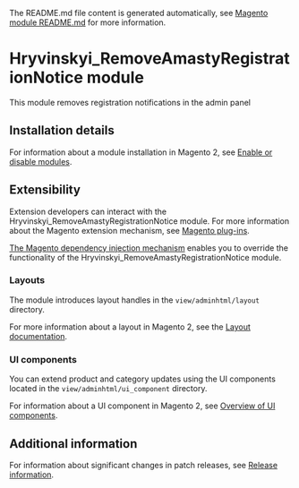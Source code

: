 The README.md file content is generated automatically, see [Magento module README.md](https://github.com/magento/devdocs/wiki/Magento-module-README.md) for more information.

# Hryvinskyi_RemoveAmastyRegistrationNotice module

This module removes registration notifications in the admin panel

## Installation details

For information about a module installation in Magento 2, see [Enable or disable modules](https://devdocs.magento.com/guides/v2.4/install-gde/install/cli/install-cli-subcommands-enable.html).

## Extensibility

Extension developers can interact with the Hryvinskyi_RemoveAmastyRegistrationNotice module. For more information about the Magento extension mechanism, see [Magento plug-ins](https://devdocs.magento.com/guides/v2.4/extension-dev-guide/plugins.html).

[The Magento dependency injection mechanism](https://devdocs.magento.com/guides/v2.4/extension-dev-guide/depend-inj.html) enables you to override the functionality of the Hryvinskyi_RemoveAmastyRegistrationNotice module.

### Layouts

The module introduces layout handles in the `view/adminhtml/layout` directory.

For more information about a layout in Magento 2, see the [Layout documentation](https://devdocs.magento.com/guides/v2.4/frontend-dev-guide/layouts/layout-overview.html).

### UI components

You can extend product and category updates using the UI components located in the `view/adminhtml/ui_component` directory.

For information about a UI component in Magento 2, see [Overview of UI components](https://devdocs.magento.com/guides/v2.4/ui_comp_guide/bk-ui_comps.html).

## Additional information

For information about significant changes in patch releases, see [Release information](https://devdocs.magento.com/guides/v2.4/release-notes/bk-release-notes.html).
